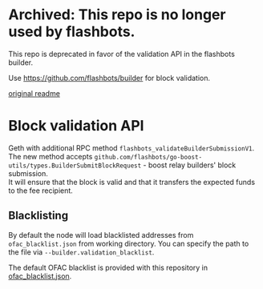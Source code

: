 # Archived: This repo is no longer used by flashbots.

This repo is deprecated in favor of the validation API in the flashbots builder.

Use https://github.com/flashbots/builder for block validation.

[original readme](README.original.md)

# Block validation API

Geth with additional RPC method `flashbots_validateBuilderSubmissionV1`.  
The new method accepts `github.com/flashbots/go-boost-utils/types.BuilderSubmitBlockRequest` - boost relay builders' block submission.  
It will ensure that the block is valid and that it transfers the expected funds to the fee recipient.  

## Blacklisting

By default the node will load blacklisted addresses from `ofac_blacklist.json` from working directory. You can specify the path to the file via `--builder.validation_blacklist`.  

The default OFAC blacklist is provided with this repository in [ofac_blacklist.json](ofac_blacklist.json).  

